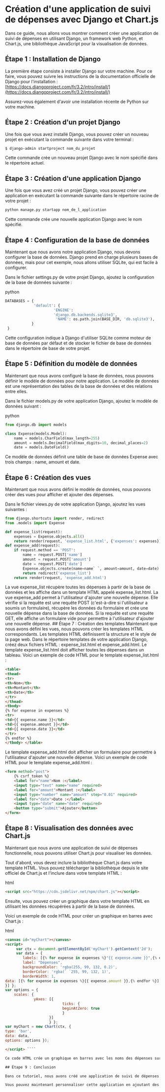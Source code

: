 # Création d'une application de suivi de dépenses avec Django et Chart.js

Dans ce guide, nous allons vous montrer comment créer une application de suivi de dépenses en utilisant Django, un framework web Python, et Chart.js, une bibliothèque JavaScript pour la visualisation de données.

## Étape 1 : Installation de Django

La première étape consiste à installer Django sur votre machine. Pour ce faire, vous pouvez suivre les instructions de la documentation officielle de Django pour l'installation : [https://docs.djangoproject.com/fr/3.2/intro/install/](https://docs.djangoproject.com/fr/3.2/intro/install/)

Assurez-vous également d'avoir une installation récente de Python sur votre machine.

## Étape 2 : Création d'un projet Django

Une fois que vous avez installé Django, vous pouvez créer un nouveau projet en exécutant la commande suivante dans votre terminal :



```bash
$ django-admin startproject nom_du_projet
````

Cette commande crée un nouveau projet Django avec le nom spécifié dans le répertoire actuel.

## Étape 3 : Création d'une application Django

Une fois que vous avez créé un projet Django, vous pouvez créer une application en exécutant la commande suivante dans le répertoire racine de votre projet :



````bash
python manage.py startapp nom_de_l_application
````

Cette commande crée une nouvelle application Django avec le nom spécifié.

## Étape 4 : Configuration de la base de données

Maintenant que nous avons notre application Django, nous devons configurer la base de données. Django prend en charge plusieurs bases de données, mais pour cet exemple, nous allons utiliser SQLite, qui est facile à configurer.

Dans le fichier settings.py de votre projet Django, ajoutez la configuration de la base de données suivante :

python

```python
DATABASES = {
			 'default': {
			          'ENGINE': 
			          'django.db.backends.sqlite3',
			           'NAME': os.path.join(BASE_DIR, 'db.sqlite3'),
			}
 }
````

Cette configuration indique à Django d'utiliser SQLite comme moteur de base de données par défaut et de stocker le fichier de base de données dans le répertoire de base de votre projet.

## Étape 5 : Définition du modèle de données

Maintenant que nous avons configuré la base de données, nous pouvons définir le modèle de données pour notre application. Le modèle de données est une représentation des tables de la base de données et des relations entre elles.

Dans le fichier models.py de votre application Django, ajoutez le modèle de données suivant :

python

````python 
from django.db import models

class Expense(models.Model):
	name = models.CharField(max_length=255)
	amount = models.DecimalField(max_digits=10, decimal_places=2)
	date = models.DateField()
````

Ce modèle de données définit une table de base de données Expense avec trois champs : name, amount et date.

## Étape 6 : Création des vues

Maintenant que nous avons défini le modèle de données, nous pouvons créer des vues pour afficher et ajouter des dépenses.

Dans le fichier views.py de votre application Django, ajoutez les vues suivantes :

```python
from django.shortcuts import render, redirect
from .models import Expense

def expense_list(request):
	expenses = Expense.objects.all()
	return render(request, 'expense_list.html', {'expenses': expenses})
def expense_add(request):     
	if request.method == 'POST':         
		name = request.POST['name']         
		amount = request.POST['amount']         
		date = request.POST['date']         
		Expense.objects.create(name=name` `, amount=amount, date=date)     
		return redirect('expense_list') 
	return render(request, 'expense_add.html')
````


La vue expense_list récupère toutes les dépenses à partir de la base de données et les affiche dans un template HTML appelé expense_list.html.  La vue expense_add permet à l'utilisateur d'ajouter une nouvelle dépense. Elle vérifie si la requête est une requête POST (c'est-à-dire si l'utilisateur a soumis un formulaire), récupère les données du formulaire et crée une nouvelle dépense dans la base de données. Si la requête est une requête GET, elle affiche un formulaire vide pour permettre à l'utilisateur d'ajouter une nouvelle dépense.  ## Étape 7 : Création des templates  Maintenant que nous avons défini les vues, nous pouvons créer les templates HTML correspondants. Les templates HTML définissent la structure et le style de la page web.  Dans le répertoire templates de votre application Django, créez deux fichiers HTML : expense_list.html et expense_add.html.  Le template expense_list.html doit afficher toutes les dépenses dans un tableau. Voici un exemple de code HTML pour le template expense_list.html :  
`````html
<table>
<thead>
<tr>
<th>Nom</th>
<th>Montant</th> 
<th>Date</th>
</tr>
</thead>
<tbody>
{% for expense in expenses %}
<tr>
<td>{{ expense.name }}</td>
<td>{{ expense.amount }}</td>
<td>{{ expense.date }}</td>
</tr>
{% endfor %}
</tbody> </table>
`````

Le template expense_add.html doit afficher un formulaire pour permettre à l'utilisateur d'ajouter une nouvelle dépense. Voici un exemple de code HTML pour le template expense_add.html :



```html
<form method="post">     
	{% csrf_token %}     
	<label for="name">Nom :</label>     
	<input type="text" name="name" required>     
	<label for="amount">Montant :</label>     
	<input type="number" name="amount" step="0.01" required>     
	<label for="date">Date :</label>     
	<input type="date" name="date" required>     
	<button type="submit">Ajouter</button> 
</form>
````

## Étape 8 : Visualisation des données avec Chart.js

Maintenant que nous avons une application de suivi de dépenses fonctionnelle, nous pouvons utiliser Chart.js pour visualiser les données.

Tout d'abord, vous devez inclure la bibliothèque Chart.js dans votre template HTML. Vous pouvez télécharger la bibliothèque depuis le site officiel de Chart.js et l'inclure dans votre template HTML :

html

```html
<script src="https://cdn.jsdelivr.net/npm/chart.js"></script>
````

Ensuite, vous pouvez créer un graphique dans votre template HTML en utilisant les données récupérées à partir de la base de données.

Voici un exemple de code HTML pour créer un graphique en barres avec Chart.js :

html

```html
<canvas id="myChart"></canvas>
<script>
     var ctx = document.getElementById('myChart').getContext('2d');
     var data = {
        labels: [{% for expense in expenses %}"{{ expense.name }}",{% endfor %}],         datasets: [{
        label: "Dépenses",
        backgroundColor: 'rgba(255, 99, 132, 0.2)',
		borderColor: 'rgba(` `255, 99, 132, 1)',
		borderWidth: 1,
data: [{% for expense in expenses %}{{ expense.amount }},{% endfor %}],
}] };
var options = {
	scales: {
	         yAxes: [{
	                      ticks: {
	                      beginAtZero: true
	                      }
	                }]
	                } };
var myChart = new Chart(ctx, {
type: 'bar',
data: data,
options: options });

</script> ````

Ce code HTML crée un graphique en barres avec les noms des dépenses sur l'axe X et les montants des dépenses sur l'axe Y.

## Étape 9 : Conclusion

Dans ce tutoriel, nous avons créé une application de suivi de dépenses en utilisant Django et Chart.js. Nous avons créé une base de données pour stocker les dépenses, défini des vues pour afficher et ajouter des dépenses, créé des templates HTML pour afficher les données et visualisé les données avec Chart.js.

Vous pouvez maintenant personnaliser cette application en ajoutant des fonctionnalités supplémentaires telles que la suppression et la modification des dépenses, l'ajout de catégories de dépenses, la gestion des utilisateurs, etc.

